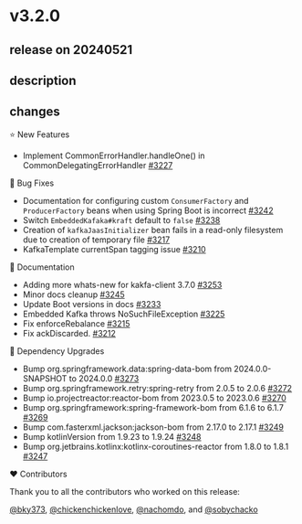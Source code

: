 # v3.2.0

## release on 20240521

## description

## changes

⭐ New Features

* Implement CommonErrorHandler.handleOne() in CommonDelegatingErrorHandler <a href="https://github.com/spring-projects/spring-kafka/issues/3227" data-hovercard-type="issue" data-hovercard-url="/spring-projects/spring-kafka/issues/3227/hovercard">#3227</a>

🐞 Bug Fixes

* Documentation for configuring custom <code>ConsumerFactory</code> and <code>ProducerFactory</code> beans when using Spring Boot is incorrect <a href="https://github.com/spring-projects/spring-kafka/issues/3242" data-hovercard-type="issue" data-hovercard-url="/spring-projects/spring-kafka/issues/3242/hovercard">#3242</a>
* Switch <code>EmbeddedKafaka#kraft</code> default to <code>false</code> <a href="https://github.com/spring-projects/spring-kafka/issues/3238" data-hovercard-type="issue" data-hovercard-url="/spring-projects/spring-kafka/issues/3238/hovercard">#3238</a>
* Creation of <code>kafkaJaasInitializer</code> bean fails in a read-only filesystem due to creation of temporary file <a href="https://github.com/spring-projects/spring-kafka/issues/3217" data-hovercard-type="issue" data-hovercard-url="/spring-projects/spring-kafka/issues/3217/hovercard">#3217</a>
* KafkaTemplate currentSpan tagging issue <a href="https://github.com/spring-projects/spring-kafka/issues/3210" data-hovercard-type="issue" data-hovercard-url="/spring-projects/spring-kafka/issues/3210/hovercard">#3210</a>

📔 Documentation

* Adding more whats-new for kakfa-client 3.7.0 <a href="https://github.com/spring-projects/spring-kafka/pull/3253" data-hovercard-type="pull_request" data-hovercard-url="/spring-projects/spring-kafka/pull/3253/hovercard">#3253</a>
* Minor docs cleanup <a href="https://github.com/spring-projects/spring-kafka/pull/3245" data-hovercard-type="pull_request" data-hovercard-url="/spring-projects/spring-kafka/pull/3245/hovercard">#3245</a>
* Update Boot versions in docs <a href="https://github.com/spring-projects/spring-kafka/pull/3233" data-hovercard-type="pull_request" data-hovercard-url="/spring-projects/spring-kafka/pull/3233/hovercard">#3233</a>
* Embedded Kafka throws NoSuchFileException <a href="https://github.com/spring-projects/spring-kafka/issues/3225" data-hovercard-type="issue" data-hovercard-url="/spring-projects/spring-kafka/issues/3225/hovercard">#3225</a>
* Fix enforceRebalance <a href="https://github.com/spring-projects/spring-kafka/pull/3215" data-hovercard-type="pull_request" data-hovercard-url="/spring-projects/spring-kafka/pull/3215/hovercard">#3215</a>
* Fix ackDiscarded. <a href="https://github.com/spring-projects/spring-kafka/pull/3212" data-hovercard-type="pull_request" data-hovercard-url="/spring-projects/spring-kafka/pull/3212/hovercard">#3212</a>

🔨 Dependency Upgrades

* Bump org.springframework.data:spring-data-bom from 2024.0.0-SNAPSHOT to 2024.0.0 <a href="https://github.com/spring-projects/spring-kafka/pull/3273" data-hovercard-type="pull_request" data-hovercard-url="/spring-projects/spring-kafka/pull/3273/hovercard">#3273</a>
* Bump org.springframework.retry:spring-retry from 2.0.5 to 2.0.6 <a href="https://github.com/spring-projects/spring-kafka/pull/3272" data-hovercard-type="pull_request" data-hovercard-url="/spring-projects/spring-kafka/pull/3272/hovercard">#3272</a>
* Bump io.projectreactor:reactor-bom from 2023.0.5 to 2023.0.6 <a href="https://github.com/spring-projects/spring-kafka/pull/3270" data-hovercard-type="pull_request" data-hovercard-url="/spring-projects/spring-kafka/pull/3270/hovercard">#3270</a>
* Bump org.springframework:spring-framework-bom from 6.1.6 to 6.1.7 <a href="https://github.com/spring-projects/spring-kafka/pull/3269" data-hovercard-type="pull_request" data-hovercard-url="/spring-projects/spring-kafka/pull/3269/hovercard">#3269</a>
* Bump com.fasterxml.jackson:jackson-bom from 2.17.0 to 2.17.1 <a href="https://github.com/spring-projects/spring-kafka/pull/3249" data-hovercard-type="pull_request" data-hovercard-url="/spring-projects/spring-kafka/pull/3249/hovercard">#3249</a>
* Bump kotlinVersion from 1.9.23 to 1.9.24 <a href="https://github.com/spring-projects/spring-kafka/pull/3248" data-hovercard-type="pull_request" data-hovercard-url="/spring-projects/spring-kafka/pull/3248/hovercard">#3248</a>
* Bump org.jetbrains.kotlinx:kotlinx-coroutines-reactor from 1.8.0 to 1.8.1 <a href="https://github.com/spring-projects/spring-kafka/pull/3247" data-hovercard-type="pull_request" data-hovercard-url="/spring-projects/spring-kafka/pull/3247/hovercard">#3247</a>

❤️ Contributors

Thank you to all the contributors who worked on this release:

<a class="user-mention notranslate" data-hovercard-type="user" data-hovercard-url="/users/bky373/hovercard" data-octo-click="hovercard-link-click" data-octo-dimensions="link_type:self" href="https://github.com/bky373">@bky373</a>, <a class="user-mention notranslate" data-hovercard-type="user" data-hovercard-url="/users/chickenchickenlove/hovercard" data-octo-click="hovercard-link-click" data-octo-dimensions="link_type:self" href="https://github.com/chickenchickenlove">@chickenchickenlove</a>, <a class="user-mention notranslate" data-hovercard-type="user" data-hovercard-url="/users/nachomdo/hovercard" data-octo-click="hovercard-link-click" data-octo-dimensions="link_type:self" href="https://github.com/nachomdo">@nachomdo</a>, and <a class="user-mention notranslate" data-hovercard-type="user" data-hovercard-url="/users/sobychacko/hovercard" data-octo-click="hovercard-link-click" data-octo-dimensions="link_type:self" href="https://github.com/sobychacko">@sobychacko</a>

